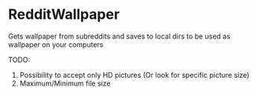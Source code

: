 # RedditWallpaper
Gets wallpaper from subreddits and saves to local dirs to be used as wallpaper on your computers

TODO:
1. Possibility to accept only HD pictures (Or look for specific picture size)
2. Maximum/Minimum file size
